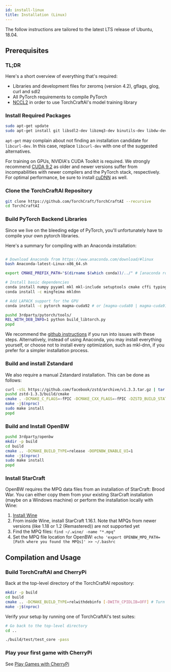 ```yaml
---
id: install-linux
title: Installation (Linux)
---
```


The follow instructions are tailored to the latest LTS release of Ubuntu, 18.04.

## Prerequisites

### TL;DR

Here's a short overview of everything that's required:
- Libraries and development files for zeromq (version 4.2), gflags, glog, curl and sdl2
- All PyTorch requirements to compile PyTorch
- [NCCL2](https://developer.nvidia.com/nccl) in order to use TorchCraftAI's model training library

### Install Required Packages
```bash
sudo apt-get update
sudo apt-get install git libsdl2-dev libzmq3-dev binutils-dev libdw-dev libgflags-dev libnuma-dev cmake curl libcurl-dev libgoogle-glog-dev
```

`apt-get` may complain about not finding an installation candidate for `libcurl-dev`.
In this case, replace `libcurl-dev` with one of the suggested alternatives.

For training on GPUs, NVIDIA's CUDA Toolkit is required. We strongly recommend [CUDA 9.2](https://developer.nvidia.com/cuda-92-download-archive) as older and newer versions suffer from incompabilities with newer compilers and the PyTorch stack, respectively.
For optimal performance, be sure to install [cuDNN](https://developer.nvidia.com/cudnn) as well.


### Clone the TorchCraftAI Repository
```bash
git clone https://github.com/TorchCraft/TorchCraftAI --recursive
cd TorchCraftAI
```

### Build PyTorch Backend Libraries
Since we live on the bleeding edge of PyTorch, you'll unfortunately have to compile your own pytorch libraries.

Here's a summary for compiling with an Anaconda installation:

```bash

# Download Anaconda from https://www.anaconda.com/download/#linux
bash Anaconda-latest-Linux-x86_64.sh

export CMAKE_PREFIX_PATH="$(dirname $(which conda))/../" # [anaconda root directory]

# Install basic dependencies
conda install numpy pyyaml mkl mkl-include setuptools cmake cffi typing
conda install -c mingfeima mkldnn

# Add LAPACK support for the GPU
conda install -c pytorch magma-cuda92 # or [magma-cuda80 | magma-cuda91] depending on your cuda version

pushd 3rdparty/pytorch/tools/
REL_WITH_DEB_INFO=1 python build_libtorch.py
popd
```

We recommend the [github instructions](https://github.com/ebetica/pytorch/tree/agppv0.4-1#from-source) if you run into issues with these steps.
Alternatively, instead of using Anaconda, you may install everything yourself, or choose not to install every optimization, such as mkl-dnn, if you prefer for a simpler installation process.

### Build and install Zstandard

We also require a manual Zstandard installation. This can be done as follows:
```bash
curl -sSL https://github.com/facebook/zstd/archive/v1.3.3.tar.gz | tar xvzf -
pushd zstd-1.3.3/build/cmake
cmake . -DCMAKE_C_FLAGS=-fPIC -DCMAKE_CXX_FLAGS=-fPIC -DZSTD_BUILD_STATIC=ON -DCMAKE_BUILD_TYPE=Release -DZSTD_LEGACY_SUPPORT=0
make -j$(nproc)
sudo make install
popd
```

### Build and Install OpenBW
```bash
pushd 3rdparty/openbw
mkdir -p build
cd build
cmake .. -DCMAKE_BUILD_TYPE=release -DOPENBW_ENABLE_UI=1
make -j$(nproc)
sudo make install
popd
```

### Install StarCraft
OpenBW requires the MPQ data files from an installation of StarCraft: Brood War.
You can either copy them from your existing StarCraft installation (maybe on a Windows machine) or perform the installation locally with Wine:
1. [Install Wine](https://wiki.winehq.org/Ubuntu)
2. From inside Wine, install StarCraft 1.16.1. Note that MPQs from newer versions (like 1.18 or 1.2 (Remastered)) are not supported yet
3. Find the MPQ files: `find ~/.wine/ -name "*.mpq"`
4. Set the MPQ file location for OpenBW: `echo 'export OPENBW_MPQ_PATH=[Path where you found the MPQs]' >> ~/.bashrc`


## Compilation and Usage

### Build TorchCraftAI and CherryPi
Back at the top-level directory of the TorchCraftAI repository:

```bash
mkdir -p build
cd build
cmake .. -DCMAKE_BUILD_TYPE=relwithdebinfo [-DWITH_CPIDLIB=OFF] # Turn CPIDLIB off if you don't have the NCCL2 library installed
make -j$(nproc)
```

Verify your setup by running one of TorchCraftAI's test suites:
```bash
# Go back to the top-level directory
cd ..

./build/test/test_core -pass
```

### Play your first game with CherryPi
See [Play Games with CherryPi](play-games.md)
